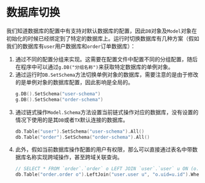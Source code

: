 
# 数据库切换

我们知道数据库的配置中有支持对默认数据库的配置，因此`DB`对象及`Model`对象在初始化的时候已经绑定到了特定的数据库上。运行时切换数据库有几种方案（假如我们的数据库有`user`用户数据库和`order`订单数据库）：
1. 通过不同的配置分组来实现。这需要在配置文件中配置不同的分组配置，随后在程序中可以通过`g.DB("分组名称")`来获取特定数据库的单例对象。
1. 通过运行时`DB.SetSchema`方法切换单例对象的数据库，需要注意的是由于修改的是单例对象的数据库配置，因此影响是全局的。
    ```go
    g.DB().SetSchema("user-schema")
    g.DB().SetSchema("order-schema")
    ```
1. 通过链式操作`Model.Schema`方法设置当前链式操作对应的数据库，没有设置的情况下使用的是其`DB`或者`TX`默认连接的数据库。
    ```go
    db.Table("user").SetSchema("user-schema").All()
    db.Table("order").SetSchema("order-schema").All()
    ```
1. 此外，假如当前数据库操作配置的用户有权限，那么可以直接通过表名中带数据库名称实现跨域操作，甚至跨域关联查询。
    ```go
    // SELECT * FROM `order`.`order` o LEFT JOIN `user`.`user` u ON (o.uid=u.id) WHERE u.id=1 LIMIT 1
    db.Table("order.order o").LeftJoin("user.user u", "o.uid=u.id").Where("u.id", 1).One()
    ```








